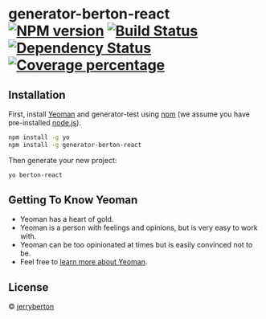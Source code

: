 # generator-berton-react [![NPM version][npm-image]][npm-url] [![Build Status][travis-image]][travis-url] [![Dependency Status][daviddm-image]][daviddm-url] [![Coverage percentage][coveralls-image]][coveralls-url]
> 

## Installation

First, install [Yeoman](http://yeoman.io) and generator-test using [npm](https://www.npmjs.com/) (we assume you have pre-installed [node.js](https://nodejs.org/)).

```bash
npm install -g yo
npm install -g generator-berton-react
```

Then generate your new project:

```bash
yo berton-react
```

## Getting To Know Yeoman

 * Yeoman has a heart of gold.
 * Yeoman is a person with feelings and opinions, but is very easy to work with.
 * Yeoman can be too opinionated at times but is easily convinced not to be.
 * Feel free to [learn more about Yeoman](http://yeoman.io/).

## License

 © [jerryberton]()


[npm-image]: https://badge.fury.io/js/generator-test.svg
[npm-url]: https://npmjs.org/package/generator-test
[travis-image]: https://travis-ci.org/JerryBerton/generator-test.svg?branch=master
[travis-url]: https://travis-ci.org/JerryBerton/generator-test
[daviddm-image]: https://david-dm.org/JerryBerton/generator-test.svg?theme=shields.io
[daviddm-url]: https://david-dm.org/JerryBerton/generator-test
[coveralls-image]: https://coveralls.io/repos/JerryBerton/generator-test/badge.svg
[coveralls-url]: https://coveralls.io/r/JerryBerton/generator-test
